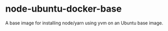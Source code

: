 # node-ubuntu-docker-base

A base image for installing node/yarn using yvm on an Ubuntu base image.
